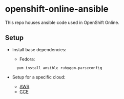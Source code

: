 openshift-online-ansible
========================

This repo houses ansible code used in OpenShift Online.

Setup
-----
- Install base dependencies:
  - Fedora:
  ```
    yum install ansible rubygem-parseconfig
  ```

- Setup for a specific cloud:
  - [AWS](README_AWS.md)
  - [GCE](README_GCE.md)
